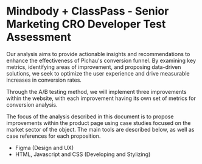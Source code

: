 # Mindbody + ClassPass - Senior Marketing CRO Developer Test Assessment

Our analysis aims to provide actionable insights and recommendations to enhance the effectiveness of Pichau's conversion funnel. By examining key metrics, identifying areas of improvement, and proposing data-driven solutions, we seek to optimize the user experience and drive measurable increases in conversion rates. 

Through the A/B testing method, we will implement three improvements within the website, with each improvement having its own set of metrics for conversion analysis. 

The focus of the analysis described in this document is to propose improvements within the product page using case studies focused on the market sector of the object. The main tools are described below, as well as case references for each proposition. 

- Figma (Design and UX) 
- HTML, Javascript and CSS (Developing and Stylizing) 